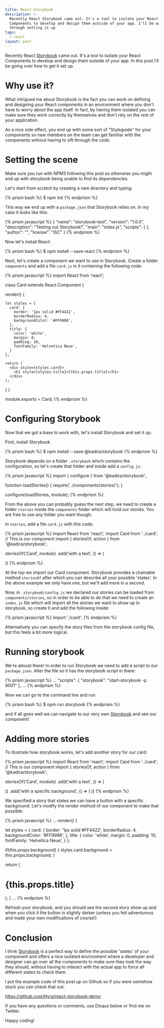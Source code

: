 ```yaml
---
title: React Storybook
description: >-
  Recently React Storybook came out. It's a tool to isolate your React
  Components to develop and design them outside of your app. I'll be walking
  through setting it up
tags:
  - react
layout: post
---
```


Recently React [Storybook][1] came out. It's a tool to isolate your React Components to develop and design them outside of your app. In this post I'll be going over how to get it set up.

# Why use it?

What intrigued me about Storybook is the fact you can work on defining and designing your React components in an environment where you don't have to worry about the app itself. In fact, by having them isolated you can make sure they work correctly by themselves and don't rely on the rest of your application.

As a nice side effect, you end up with some sort of "Styleguide" for your components so new members on the team can get familiar with the components without having to sift through the code.

# Setting the scene

Make sure you run with NPM3 following this post as otherwise you might end up with storybook being unable to find its dependencies.

Let's start from scratch by creating a new directory and typing:

{% prism bash %} $ npm init {% endprism %}

This way we end up with a `package.json` that Storybook relies on. In my case it looks like this:

{% prism javascript %}
{
  "name": "storybook-test",
  "version": "1.0.0", 
  "description": 
  "Testing out Storybook!", 
  "main": "index.js", 
  "scripts": { }, 
  "author": "", 
  "license": "ISC"
}
{% endprism %}

Now let's install React:

{% prism bash %} $ npm install --save react {% endprism %}

Next, let's create a component we want to use in Storybook. Create a folder `components` and add a file `card.js` in it containing the following code:

{% prism javascript %} import React from 'react';

class Card extends React.Component {

  render() {

    let styles = {
      card: {
        border: '1px solid #FF4422',
        borderRadius: 4,
        backgroundColor: '#FF9988',
      },
      title: {
        color: 'white',
        margin: 0,
        padding: 10,
        fontFamily: 'Helvetica Neue',
      }
    };

    return (
      <div style={styles.card}>
        <h1 style={styles.title}>{this.props.title}</h1>
      </div>
    );

  }
}

module.exports = Card; {% endprism %}

# Configuring Storybook

Now that we got a base to work with, let's install Storybook and set it up.

First, install Storybook

{% prism bash %} $ npm install --save @kadira/storybook {% endprism %}

Storybook depends on a folder `.storybook` which contains the configuration, so let's create that folder and inside add a `config.js`:

{% prism javascript %} import { configure } from '@kadira/storybook';

function loadStories() { require('../components/stories/'); }

configure(loadStories, module); {% endprism %}

From the above you can probably guess the next step, we need to create a folder `stories` inside the `components` folder which will hold our stories. You are free to use any folder you want though.

In `stories`, add a file `card.js` with this code:

{% prism javascript %} import React from 'react'; import Card from '../card'; // This is our component import { storiesOf, action } from '@kadira/storybook';

storiesOf('Card', module) .add('with a text', () => (

<card title="A little card">
  ))
{% endprism %}</card>

At the top we import our Card component. Storybook provides a chainable method `storiesOf` after which you can describe all your possible 'states'. In the above example we only have one, but we'll add more in a second.

Now, in `.storybook/config.js` we declared our stories can be loaded from `components/stories`, so in order to be able to do that we need to create an `index.js` file which will import all the stories we want to show up in storybook, so create it and add the following inside:

{% prism javascript %} import './card'; {% endprism %}

Alternatively you can specify the story files from the storybook config file, but this feels a bit more logical.

# Running storybook

We're almost there! In order to run Storybook we need to add a script to our `package.json`. Alter the file so it has the storybook script in there:

{% prism javascript %} ... "scripts": { "storybook": "start-storybook -p 9001" }, ... {% endprism %}

Now we can go to the command line and run

{% prism bash %} $ npm run storybook {% endprism %}

and if all goes well we can navigate to our very own [Storybook](http://localhost:9001) and see our component!

# Adding more stories

To illustrate how storybook works, let's add another story for our card:

{% prism javascript %} import React from 'react'; import Card from '../card'; // This is our component import { storiesOf, action } from '@kadira/storybook';

storiesOf('Card', module) .add('with a text', () => (

<card title="A little card">
  ))
  .add('with a specific background', () =&gt; (
    <card title="A little card" background="{" '#550011'="" }="">
  ))
{% endprism %}</card></card>

We specified a story that states we can have a button with a specific background. Let's modify the render method of our component to make that possible:

{% prism javascript %} ... render() {

let styles = { card: { border: '1px solid #FF4422', borderRadius: 4, backgroundColor: '#FF9988', }, title: { color: 'white', margin: 0, padding: 10, fontFamily: 'Helvetica Neue', } };

if(this.props.background) { styles.card.background = this.props.background; }

return (

<div style="{styles.card}">
  <h1 style="{styles.title}">{this.props.title}</h1>
</div>

 ); } ... {% endprism %}



Refresh your storybook, and you should see the second story show up and when you click it the button is slightly darker (unless you felt adventurous and made your own modifications of course!)

# Conclusion

I think [Storybook][1] is a perfect way to define the possible 'states' of your component and offers a nice isolated environment where a developer and designer can go over all the components to make sure they look the way they should, without having to interact with the actual app to force all different states to check them.

I put the example code of this post up on Github so if you were somehow stuck you can check that out:

<https://github.com/Hyra/react-storybook-demo>

If you have any questions or comments, use Disqus below or find me on Twitter.

Happy coding!

[1]: https://github.com/kadirahq/react-storybook
